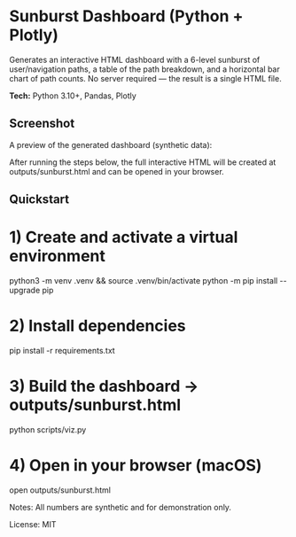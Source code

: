 # Sunburst Dashboard (Python + Plotly)

Generates an interactive HTML dashboard with a 6-level sunburst of user/navigation paths, a table of the path breakdown, and a horizontal bar chart of path counts. No server required — the result is a single HTML file.

**Tech:** Python 3.10+, Pandas, Plotly

## Screenshot
A preview of the generated dashboard (synthetic data):

After running the steps below, the full interactive HTML will be created at outputs/sunburst.html and can be opened in your browser.

## Quickstart

# 1) Create and activate a virtual environment
python3 -m venv .venv && source .venv/bin/activate
python -m pip install --upgrade pip

# 2) Install dependencies
pip install -r requirements.txt

# 3) Build the dashboard -> outputs/sunburst.html
python scripts/viz.py

# 4) Open in your browser (macOS)
open outputs/sunburst.html

Notes:
All numbers are synthetic and for demonstration only.

License:
MIT
